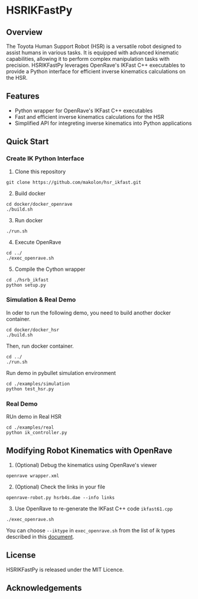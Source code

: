 # HSRIKFastPy
## Overview
The Toyota Human Support Robot (HSR) is a versatile robot designed to assist humans in various tasks. It is equipped with advanced kinematic capabilities, allowing it to perform complex manipulation tasks with precision. HSRIKFastPy leverages OpenRave's IKFast C++ executables to provide a Python interface for efficient inverse kinematics calculations on the HSR.

## Features
- Python wrapper for OpenRave's IKFast C++ executables
- Fast and efficient inverse kinematics calculations for the HSR
- Simplified API for integreting inverse kinematics into Python applications

## Quick Start
### Create IK Python Interface
1. Clone this repository
```
git clone https://github.com/makolon/hsr_ikfast.git
```
2. Build docker
```
cd docker/docker_openrave
./build.sh
```
3. Run docker
```
./run.sh
```
4. Execute OpenRave
```
cd ../
./exec_openrave.sh
```
5. Compile the Cython wrapper
```
cd ./hsrb_ikfast
python setup.py
```

### Simulation & Real Demo
In oder to run the following demo, you need to build another docker container.
```
cd docker/docker_hsr
./build.sh
```
Then, run docker container.
```
cd ../
./run.sh
```
Run demo in pybullet simulation environment
```
cd ./examples/simulation
python test_hsr.py 
```

### Real Demo
RUn demo in Real HSR
```
cd ./examples/real
python ik_controller.py
```

## Modifying Robot Kinematics with OpenRave
1. (Optional) Debug the kinematics using OpenRave's viewer
```
openrave wrapper.xml
```

2. (Optional) Check the links in your file
```
openrave-robot.py hsrb4s.dae --info links
```
3. Use OpenRave to re-generate the IKFast C++ code `ikfast61.cpp`
```
./exec_openrave.sh
```
You can choose `--iktype` in `exec_openrave.sh` from the list of ik types described in this [document](http://openrave.org/docs/latest_stable/openravepy/ikfast/#ik-types).

## License
HSRIKFastPy is released under the MIT Licence.

## Acknowledgements
